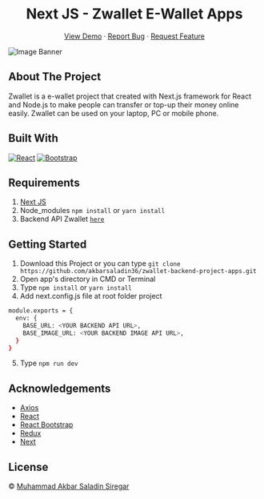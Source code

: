 <h1 align='center'>Next JS - Zwallet E-Wallet Apps</h1>
  <p align="center">
    <a href="https://zwallet-frontend-project-apps.vercel.app/">View Demo</a>
    ·
    <a href="https://github.com/akbarsaladin36/zwallet-frontend-project-apps/issues">Report Bug</a>
    ·
    <a href="https://github.com/akbarsaladin36/zwallet-frontend-project-apps/pulls">Request Feature</a>
  </p>

![Image Banner](no_images.jpg)

## About The Project

Zwallet is a e-wallet project that created with Next.js framework for React and Node.js to make people can transfer or top-up their money online easily. Zwallet can be used on your laptop, PC or mobile phone. 

## Built With

[![React](https://img.shields.io/badge/React-v17.0.2-blue)](https://github.com/facebook/react)
[![Bootstrap](https://img.shields.io/badge/Bootstrap-v4.6.x-blue)](https://github.com/react-bootstrap/react-bootstrap)

## Requirements

1. <a href="https://github.com/vercel/next.js/tree/canary/packages/create-next-app">Next JS</a>
2. Node_modules `npm install` or `yarn install`
3. Backend API Zwallet [`here`](https://github.com/akbarsaladin36/zwallet-backend-project-apps.git)

## Getting Started

1. Download this Project or you can type `git clone https://github.com/akbarsaladin36/zwallet-backend-project-apps.git`
2. Open app's directory in CMD or Terminal
3. Type `npm install` or `yarn install`
4. Add next.config.js file at root folder project

```sh
module.exports = {
  env: {
    BASE_URL: <YOUR BACKEND API URL>,
    BASE_IMAGE_URL: <YOUR BACKEND IMAGE API URL>,
  }
}
```

5. Type `npm run dev`

## Acknowledgements

- [Axios](https://www.npmjs.com/package/axios)
- [React](https://reactjs.org/)
- [React Bootstrap](https://react-bootstrap.github.io/)
- [Redux](https://github.com/reduxjs/react-redux)
- [Next](https://nextjs.org/docs/getting-started)

## License

© [Muhammad Akbar Saladin Siregar](https://github.com/akbarsaladin36/)